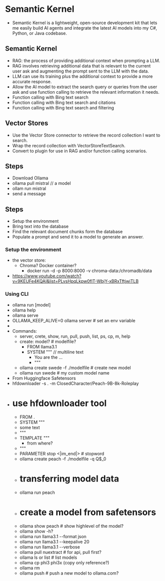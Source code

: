 # Semantic Kernel

- Semantic Kernel is a lightweight, open-source development kit that lets me easily build AI agents and integrate the latest AI models into my C#, Python, or Java codebase.




## Semantic Kernel

- RAG: the process of providing additional context when prompting a LLM.
- RAG involves retrieving additional data that is relevant to the current user ask and augmenting the prompt sent to the LLM with the data.
- LLM can use its training plus the additional context to provide a more accurate response.
- Allow the AI model to extract the search query or queries from the user ask and use function calling to retrieve the relevant information it needs.
- Function calling with Bing text search
- Function calling with Bing text search and citations
- Function calling with Bing text search and filtering

## Vector Stores

- Use the Vector Store connector to retrieve the record collection I want to search.
- Wrap the record collection with VectorStoreTextSearch.
- Convert to plugin for use in RAG and/or function calling scenarios.


## Steps

- Download Ollama
- ollama pull mistral // a model
- ollam run mistral 
- send a message

## Steps

- Setup the environment
- Bring text into the database
- Find the relevant document chunks form the database
- Populate a prompt and send it to a model to generate an answer.

### Setup the environment

- the vector store:
  - Chroma? Docker container?
    - docker run -d -p 8000:8000 -v chroma-data:/chromadb/data
- https://www.youtube.com/watch?v=9KEUFe4KQAI&list=PLvsHpqLkpw0fIT-WbjY-xBRxTftjwiTLB


### Using CLI

- ollama run [model]
- ollama help
- ollama serve
- OLLAMA_KEEP_ALIVE=0 ollama server # set an env variable
- 
- Commands:
  - server, crete, show, run, pull, push, list, ps, cp, m, help
  - create: model? # modelfile?
    - FROM llama3.1
    - SYSTEM """ // multiline text
      - You are the ...
      - """
  - ollama create swede -f ./modelfile  # create new model
  - ollama run swede # my custom model name
- From Huggingface Safetensors 
- hfdownloader -s . -m ClosedCharacter/Peach-9B-8k-Roleplay
- # use hfdownloader tool
  - FROM .
  - SYSTEM """
  -  some text
  -  """
  - TEMPLATE """
     -  from where?
  - """
  - PARAMETER stop <|im_end|> # stopword
  - ollama create peach -f ./modelfile -q Q$_0
  - # transferring model data 
  - ollama run peach
  - # create a model from safetensors
  - ollama show peach # show highlevel of the model?
  - ollama show -h?
  - ollama run llama3.1 --format json
  - ollama run llama3.1 --keepalive 20
  - ollama run llama3.1 --verbose 
  - ollama pull nuextract # for api, pull first?
  - ollama ls or list # list models
  - ollama cp phi3 phi3x (copy only reference?)
  - ollama rm 
  - ollama push # push a new model to ollama.com?